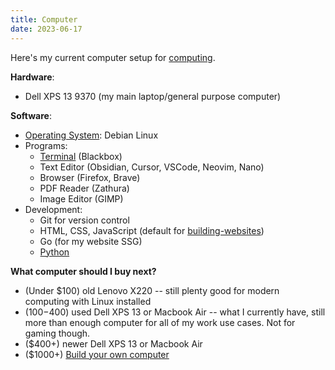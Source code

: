 ```yaml
---
title: Computer
date: 2023-06-17
---
```

Here's my current computer setup for [computing](/computing).

**Hardware**:
- Dell XPS 13 9370 (my main laptop/general purpose computer)

**Software**:
- [Operating System](/operating-system): Debian Linux
- Programs:
	- [Terminal](/terminal) (Blackbox)
	- Text Editor (Obsidian, Cursor, VSCode, Neovim, Nano)
	- Browser (Firefox, Brave)
	- PDF Reader (Zathura)
	- Image Editor (GIMP)
- Development: 
	- Git for version control
	- HTML, CSS, JavaScript (default for [building-websites](building-websites.md))
	- Go (for my website SSG)
	- [Python](/python)

**What computer should I buy next?**
- (Under $100) old Lenovo X220 -- still plenty good for modern computing with Linux installed
- ($100-$400) used Dell XPS 13 or Macbook Air -- what I currently have, still more than enough computer for all of my work use cases. Not for gaming though.
- ($400+) newer Dell XPS 13 or Macbook Air
- ($1000+) [Build your own computer](/building-computers)

